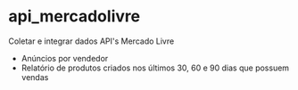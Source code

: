 # api_mercadolivre
Coletar e integrar dados API's Mercado Livre

- Anúncios por vendedor
- Relatório de produtos criados nos últimos 30, 60 e 90 dias que possuem vendas
  
